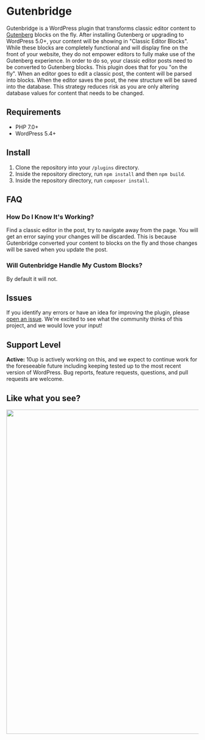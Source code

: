 # Gutenbridge

Gutenbridge is a WordPress plugin that transforms classic editor content to [Gutenberg](https://wordpress.org/gutenberg/) blocks on the fly. After installing Gutenberg or upgrading to WordPress 5.0+, your content will be showing in "Classic Editor Blocks". While these blocks are completely functional and will display fine on the front of your website, they do not empower editors to fully make use of the Gutenberg experience.  In order to do so, your classic editor posts need to be converted to Gutenberg blocks. This plugin does that for you "on the fly". When an editor goes to edit a classic post, the content will be parsed into blocks. When the editor saves the post, the new structure will be saved into the database. This strategy reduces risk as you are only altering database values for content that needs to be changed.

## Requirements

* PHP 7.0+
* WordPress 5.4+

## Install

1. Clone the repository into your `/plugins` directory.
2. Inside the repository directory, run `npm install` and then `npm build`.
3. Inside the repository directory, run `composer install`.

## FAQ

### How Do I Know It's Working?

Find a classic editor in the post, try to navigate away from the page. You will get an error saying your changes will be discarded. This is because Gutenbridge converted your content to blocks on the fly and those changes will be saved when you update the post.

### Will Gutenbridge Handle My Custom Blocks?

By default it will not.

## Issues

If you identify any errors or have an idea for improving the plugin, please [open an issue](https://github.com/10up/gutenbridge/issues?state=open). We're excited to see what the community thinks of this project, and we would love your input!

## Support Level

**Active:** 10up is actively working on this, and we expect to continue work for the foreseeable future including keeping tested up to the most recent version of WordPress.  Bug reports, feature requests, questions, and pull requests are welcome.

## Like what you see?

<p align="center">
<a href="http://10up.com/contact/"><img src="https://10updotcom-wpengine.s3.amazonaws.com/uploads/2016/10/10up-Github-Banner.png" width="850"></a>
</p>
